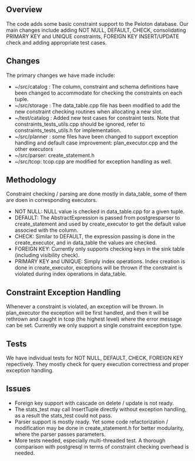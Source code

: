 ## Overview
The code adds some basic constraint support to the Peloton database. Our main changes include adding NOT NULL, DEFAULT, CHECK, consolidating PRIMARY KEY and UNIQUE constraints, FOREIGN KEY INSERT/UPDATE check and adding appropriate test cases.

## Changes
The primary changes we have made include:
- ~/src/catalog : The column, constraint and schema definitions have been changed to accommodate for checking the constraints on each tuple.
- ~/src/storage : The data_table.cpp file has been modified to add the new constraint checking routines when allocating a new slot.
- ~/test/catalog : Added new test cases for constraint tests. Note that constraints_tests_utils.cpp should be ignored, refer to constraints_tests_utils.h for implementation.
- ~/src/planner : some files have been changed to support exception handling and default case improvement: plan_executor.cpp and the other executors
- ~/src/parser: create_statement.h
- ~/src/tcop: tcop.cpp are modified for exception handling as well.

## Methodology
Constraint checking / parsing are done mostly in data_table, some of them are doen in corresponding executors.
- NOT NULL: NULL value is checked in data_table.cpp for a given tuple.
- DEFAULT: The AbstractExpression is passed from postgresparser to create_statement and used by create_executor to get the default value associed with the column.
- CHECK: Similar to DEFAULT, the expression passing is done in the create_executor, and in data_table the values are checked.
- FOREIGN KEY: Currently only supports checking keys in the sink table (including visibility check).
- PRIMARY KEY and UNIQUE: Simply index operations. Index creation is done in create_executor, exceptions will be thrown if the constraint is violated during index operations in data_table. 

## Constraint Exception Handling
Whenever a constraint is violated, an exception will be thrown. In plan_executor the exception will be first handled, and then it will be rethrown and caught in tcop (the highest level) where the error message can be set. Currently we only support a single constraint exception type. 

## Tests
We have individual tests for NOT NULL, DEFAULT, CHECK, FOREIGN KEY repectively. They mostly check for query execution correctness and proper exception handling.

## Issues
- Foreign key support with cascade on delete / update is not ready.
- The stats_test may call InsertTuple directly without exception handling, as a result the stats_test could not pass.
- Parser support is mostly ready. Yet some code refactorization / modification may be done in create_statement.h for better modularity, where the parser passes parameters.
- More tests needed, especially multi-threaded test. A thorough comparison with postgresql in terms of constraint checking overhead is needed.